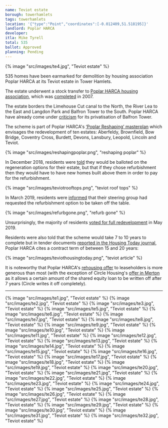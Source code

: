 ```yaml
---
name: Teviot estate 
borough: towerhamlets 
tags: towerhamlets
location: '{"type":"Point","coordinates":[-0.012409,51.518195]}'
landlord: Poplar HARCA
developer:
itla: Mike Tyrell
total: 535
ballot: Approved
planning: Pending
---
```

{% image "src/images/te4.jpg", "Teviot estate" %}

535 homes have been earmarked for demolition by housing association Poplar HARCA at its Teviot estate in Tower Hamlets.

The estate underwent a stock transfer to [Poplar HARCA housing association](https://www.poplarharca.co.uk/), which was [completed](http://democracy.towerhamlets.gov.uk/mgAi.aspx?ID=10064) in 2007.

The estate borders the Limehouse Cut canal to the North, the River Lea to the East and Langdon Park and Balfron Tower to the South. Poplar HARCA have already come under [criticism](https://www.theguardian.com/cities/2019/sep/19/balfron-20-how-goldfingers-utopian-tower-became-luxury-flats) for its privatisation of Balfron Tower.

The scheme is part of Poplar HARCA's [‘Poplar Reshaping’ masterplan](https://www.architectsjournal.co.uk/download?ac=1222139) which envisages the redevelopment of ten estates: Aberfeldy, Brownfield, Bow Bridge, Coventry Cross, Burdett, Devons, Lansbury, Leopold, Lincoln and Teviot.

{% image "src/images/reshapingpoplar.png", "reshaping poplar" %}

In December 2018, residents were [told](/images/teviotDec2018.pdf) they would be balloted on the regeneration options for their estate, but that if they chose refurbishment then they would have to have new homes built above them in order to pay for the refurbishment.

{% image "src/images/teviotrooftops.png", "teviot roof tops" %}

In March 2019, residents were [informed](/images/teviotMarch2019.pdf) that their steering group had requested the refurbishment option to be taken off the table.

{% image "src/images/refurbgone.png", "refurb gone" %}

Unsurprisingly, the majority of residents [voted for full redevelopment](https://www.eastlondonadvertiser.co.uk/news/politics/teviot-housing-estate-regeneration-voted-1-6052355) in May 2019.

Residents were also told that the scheme would take 7 to 10 years to complete but in tender documents [reported in the Housing Today journal](https://www.housingtoday.co.uk/news/1bn-teviot-estate-regen-goes-out-to-tender/5104462.article), Poplar HARCA cites a contract term of between 15 and 20 years:

{% image "src/images/teviothousingtoday.png", "teviot article" %}

It is noteworthy that Poplar HARCA's [rehousing offer](/images/teviotoffer.pdf) to leaseholders is more generous than most (with the exception of Circle Housing's [offer in Merton](/images/mertonoffer.pdf) as it allows a certain amount of the shared equity loan to be written off after 7 years (Circle writes it off completely).

---

{% image "src/images/te1.jpg", "Teviot estate" %}
  {% image "src/images/te2.jpg", "Teviot estate" %}
  {% image "src/images/te3.jpg", "Teviot estate" %}
  {% image "src/images/te5.jpg", "Teviot estate" %}
  {% image "src/images/te6.jpg", "Teviot estate" %}
  {% image "src/images/te7.jpg", "Teviot estate" %}
  {% image "src/images/te8.jpg", "Teviot estate" %}
  {% image "src/images/te9.jpg", "Teviot estate" %}
  {% image "src/images/te10.jpg", "Teviot estate" %}
  {% image "src/images/te11.jpg", "Teviot estate" %}
  {% image "src/images/te12.jpg", "Teviot estate" %}
  {% image "src/images/te13.jpg", "Teviot estate" %}
  {% image "src/images/te14.jpg", "Teviot estate" %}
  {% image "src/images/te15.jpg", "Teviot estate" %}
  {% image "src/images/te16.jpg", "Teviot estate" %}
  {% image "src/images/te17.jpg", "Teviot estate" %}
  {% image "src/images/te18.jpg", "Teviot estate" %}
  {% image "src/images/te19.jpg", "Teviot estate" %}
  {% image "src/images/te20.jpg", "Teviot estate" %}
  {% image "src/images/te21.jpg", "Teviot estate" %}
  {% image "src/images/te22.jpg", "Teviot estate" %}
  {% image "src/images/te23.jpg", "Teviot estate" %}
  {% image "src/images/te24.jpg", "Teviot estate" %}
  {% image "src/images/te25.jpg", "Teviot estate" %}
  {% image "src/images/te26.jpg", "Teviot estate" %}
  {% image "src/images/te27.jpg", "Teviot estate" %}
  {% image "src/images/te28.jpg", "Teviot estate" %}
  {% image "src/images/te29.jpg", "Teviot estate" %}
  {% image "src/images/te30.jpg", "Teviot estate" %}
  {% image "src/images/te31.jpg", "Teviot estate" %}
  {% image "src/images/te32.jpg", "Teviot estate" %}
